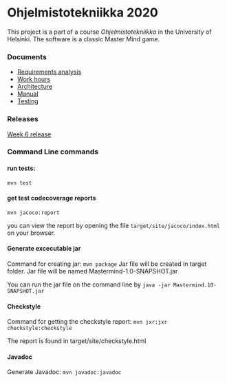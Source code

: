 # Ohjelmistotekniikka 2020

This project is a part of a course *Ohjelmistotekniikka* in the University of Helsinki. The software is a classic Master Mind game. 

### Documents

* [Requirements analysis](https://github.com/TuuliTG/Ohte/blob/main/Documents/RequirementsAnalysis.md)
* [Work hours](https://github.com/TuuliTG/Ohte/blob/main/Documents/workhours.md)
* [Architecture](https://github.com/TuuliTG/Ohte/blob/main/Documents/Architecture.md)
* [Manual](https://github.com/TuuliTG/Ohte/blob/main/Documents/manual.md)
* [Testing](https://github.com/TuuliTG/Ohte/blob/main/Documents/Testing.md)

### Releases
[Week 6 release](https://github.com/TuuliTG/Ohte/releases/tag/v1.1)

### Command Line commands

#### run tests:

`mvn test`

#### get test codecoverage reports

`mvn jacoco:report`

you can view the report by opening the file `target/site/jacoco/index.html` on your browser. 

#### Generate excecutable jar
Command for creating jar: 
`mvn package`
Jar file will be created in target folder. Jar file will be named  Mastermind-1.0-SNAPSHOT.jar

You can run the jar file on the command line by `java -jar Mastermind.10-SNAPSHOT.jar`

#### Checkstyle
Command for getting the checkstyle report:
`mvn jxr:jxr checkstyle:checkstyle`

The report is found in target/site/checkstyle.html

#### Javadoc
Generate Javadoc:
`mvn javadoc:javadoc`



